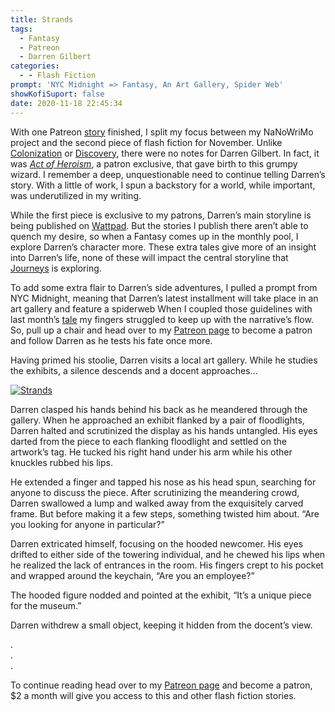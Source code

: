 ```yaml
---
title: Strands
tags:
  - Fantasy
  - Patreon
  - Darren Gilbert
categories:
  - - Flash Fiction
prompt: 'NYC Midnight => Fantasy, An Art Gallery, Spider Web'
showKofiSuport: false
date: 2020-11-18 22:45:34
---
```


With one Patreon [story](/archives/2020/11/13/hearth) finished, I split my focus between my NaNoWriMo project and the second piece of flash fiction for November. Unlike [Colonization](https://www.wattpad.com/story/194933430-colonization) or [Discovery](https://www.wattpad.com/story/243790234-discovery), there were no notes for Darren Gilbert. In fact, it was [*Act of Heroism*](https://www.patreon.com/posts/25329787), a patron exclusive, that gave birth to this grumpy wizard. I remember a deep, unquestionable need to continue telling Darren’s story. With a little of work, I spun a backstory for a world, while important, was underutilized in my writing.<!-- more -->

While the first piece is exclusive to my patrons, Darren’s main storyline is being published on [Wattpad](https://www.wattpad.com/story/193730653-darren-gilbert-journeys). But the stories I publish there aren’t able to quench my desire, so when a Fantasy comes up in the monthly pool, I explore Darren’s character more. These extra tales give more of an insight into Darren’s life, none of these will impact the central storyline that [Journeys](https://www.wattpad.com/story/193730653-darren-gilbert-journeys) is exploring.

To add some extra flair to Darren’s side adventures, I pulled a prompt from NYC Midnight, meaning that Darren’s latest installment will take place in an art gallery and feature a spiderweb When I coupled those guidelines with last month’s [tale](/archives/2020/10/28/false-trails) my fingers struggled to keep up with the narrative’s flow. So, pull up a chair and head over to my [Patreon page](https://www.patreon.com/stevenpmeehan) to become a patron and follow Darren as he tests his fate once more.

Having primed his stoolie, Darren visits a local art gallery. While he studies the exhibits, a silence descends and a docent approaches…

<div class="center">

[![Strands](/images/patreon-flash-fiction/2020/strands.png "Strands")](https://www.patreon.com/posts/44063372)

</div>

Darren clasped his hands behind his back as he meandered through the gallery. When he approached an exhibit flanked by a pair of floodlights, Darren halted and scrutinized the display as his hands untangled. His eyes darted from the piece to each flanking floodlight and settled on the artwork’s tag. He tucked his right hand under his arm while his other knuckles rubbed his lips.

He extended a finger and tapped his nose as his head spun, searching for anyone to discuss the piece. After scrutinizing the meandering crowd, Darren swallowed a lump and walked away from the exquisitely carved frame. But before making it a few steps, something twisted him about. “Are you looking for anyone in particular?”

Darren extricated himself, focusing on the hooded newcomer. His eyes drifted to either side of the towering individual, and he chewed his lips when he realized the lack of entrances in the room. His fingers crept to his pocket and wrapped around the keychain, “Are you an employee?”

The hooded figure nodded and pointed at the exhibit, “It’s a unique piece for the museum.”

Darren withdrew a small object, keeping it hidden from the docent’s view.

<div class="center story-ellipses">

.</br>
.</br>
.</br>

</div>

<div>

To continue reading head over to my [Patreon page](https://www.patreon.com/posts/44063372) and become a patron, $2 a month will give you access to this and other flash fiction stories.

</div>